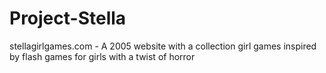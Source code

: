 # Project-Stella
 stellagirlgames.com - A 2005 website with a collection girl games inspired by flash games for girls with a twist of horror
